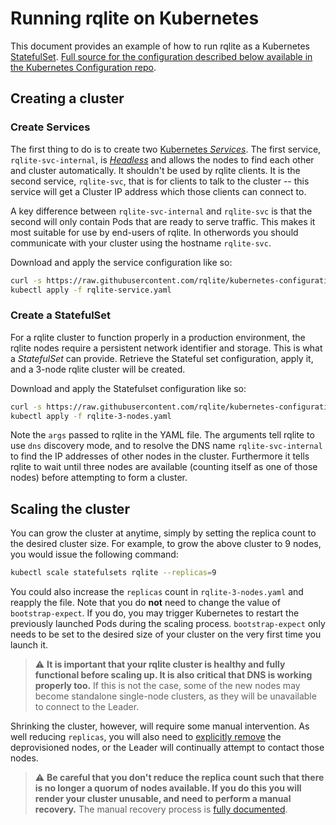 # Running rqlite on Kubernetes
This document provides an example of how to run rqlite as a Kubernetes [StatefulSet](https://kubernetes.io/docs/concepts/workloads/controllers/statefulset/). [Full source for the configuration described below available in the Kubernetes Configuration repo](https://github.com/rqlite/kubernetes-configuration).

## Creating a cluster 
### Create Services
The first thing to do is to create two [Kubernetes _Services_](https://kubernetes.io/docs/concepts/services-networking/service). The first service, `rqlite-svc-internal`, is [_Headless_](https://kubernetes.io/docs/concepts/services-networking/service/#headless-services) and allows the nodes to find each other and cluster automatically. It shouldn't be used by rqlite clients. It is the second service, `rqlite-svc`, that is for clients to talk to the cluster -- this service will get a Cluster IP address which those clients can connect to.

A key difference between `rqlite-svc-internal` and `rqlite-svc` is that the second will only contain Pods that are ready to serve traffic. This makes it most suitable for use by end-users of rqlite. In otherwords you should communicate with your cluster using the hostname `rqlite-svc`.

Download and apply the service configuration like so:
```bash
curl -s https://raw.githubusercontent.com/rqlite/kubernetes-configuration/master/service.yaml -o rqlite-service.yaml
kubectl apply -f rqlite-service.yaml
```

### Create a StatefulSet
For a rqlite cluster to function properly in a production environment, the rqlite nodes require a persistent network identifier and storage. This is what a _StatefulSet_ can provide. Retrieve the Stateful set configuration, apply it, and a 3-node rqlite cluster will be created.

Download and apply the Statefulset configuration like so:
```bash
curl -s https://raw.githubusercontent.com/rqlite/kubernetes-configuration/master/statefulset-3-node.yaml -o rqlite-3-nodes.yaml
kubectl apply -f rqlite-3-nodes.yaml
```

Note the `args` passed to rqlite in the YAML file. The arguments tell rqlite to use `dns` discovery mode, and to resolve the DNS name `rqlite-svc-internal` to find the IP addresses of other nodes in the cluster. Furthermore it tells rqlite to wait until three nodes are available (counting itself as one of those nodes) before attempting to form a cluster.

## Scaling the cluster
You can grow the cluster at anytime, simply by setting the replica count to the desired cluster size. For example, to grow the above cluster to 9 nodes, you would issue the following command:
```bash
kubectl scale statefulsets rqlite --replicas=9
```
You could also increase the `replicas` count in `rqlite-3-nodes.yaml` and reapply the file. Note that you do **not** need to change the value of `bootstrap-expect`. If you do, you may trigger Kubernetes to restart the previously launched Pods during the scaling process. `bootstrap-expect` only needs to be set to the desired size of your cluster on the very first time you launch it.

> :warning: **It is important that your rqlite cluster is healthy and fully functional before scaling up. It is also critical that DNS is working properly too.** If this is not the case, some of the new nodes may become standalone single-node clusters, as they will be unavailable to connect to the Leader. 

Shrinking the cluster, however, will require some manual intervention. As well reducing `replicas`, you will also need to [explicitly remove](https://github.com/rqlite/rqlite/blob/master/DOC/CLUSTER_MGMT.md#removing-or-replacing-a-node) the deprovisioned nodes, or the Leader will continually attempt to contact those nodes. 

> :warning: **Be careful that you don't reduce the replica count such that there is no longer a quorum of nodes available. If you do this you will render your cluster unusable, and need to perform a manual recovery.** The manual recovery process is [fully documented](https://github.com/rqlite/rqlite/blob/master/DOC/CLUSTER_MGMT.md#dealing-with-failure).
